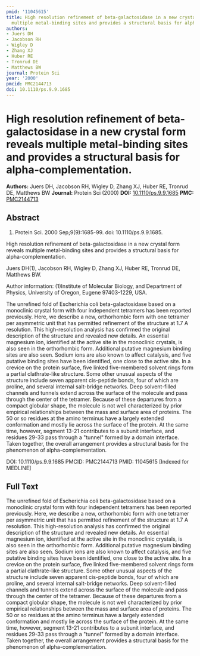 ```yaml
---
pmid: '11045615'
title: High resolution refinement of beta-galactosidase in a new crystal form reveals
  multiple metal-binding sites and provides a structural basis for alpha-complementation.
authors:
- Juers DH
- Jacobson RH
- Wigley D
- Zhang XJ
- Huber RE
- Tronrud DE
- Matthews BW
journal: Protein Sci
year: '2000'
pmcid: PMC2144713
doi: 10.1110/ps.9.9.1685
---
```


# High resolution refinement of beta-galactosidase in a new crystal form reveals multiple metal-binding sites and provides a structural basis for alpha-complementation.
**Authors:** Juers DH, Jacobson RH, Wigley D, Zhang XJ, Huber RE, Tronrud DE, Matthews BW
**Journal:** Protein Sci (2000)
**DOI:** [10.1110/ps.9.9.1685](https://doi.org/10.1110/ps.9.9.1685)
**PMC:** [PMC2144713](https://www.ncbi.nlm.nih.gov/pmc/articles/PMC2144713/)

## Abstract

1. Protein Sci. 2000 Sep;9(9):1685-99. doi: 10.1110/ps.9.9.1685.

High resolution refinement of beta-galactosidase in a new crystal form reveals 
multiple metal-binding sites and provides a structural basis for 
alpha-complementation.

Juers DH(1), Jacobson RH, Wigley D, Zhang XJ, Huber RE, Tronrud DE, Matthews BW.

Author information:
(1)Institute of Molecular Biology, and Department of Physics, University of 
Oregon, Eugene 97403-1229, USA.

The unrefined fold of Escherichia coli beta-galactosidase based on a monoclinic 
crystal form with four independent tetramers has been reported previously. Here, 
we describe a new, orthorhombic form with one tetramer per asymmetric unit that 
has permitted refinement of the structure at 1.7 A resolution. This 
high-resolution analysis has confirmed the original description of the structure 
and revealed new details. An essential magnesium ion, identified at the active 
site in the monoclinic crystals, is also seen in the orthorhombic form. 
Additional putative magnesium binding sites are also seen. Sodium ions are also 
known to affect catalysis, and five putative binding sites have been identified, 
one close to the active site. In a crevice on the protein surface, five linked 
five-membered solvent rings form a partial clathrate-like structure. Some other 
unusual aspects of the structure include seven apparent cis-peptide bonds, four 
of which are proline, and several internal salt-bridge networks. Deep 
solvent-filled channels and tunnels extend across the surface of the molecule 
and pass through the center of the tetramer. Because of these departures from a 
compact globular shape, the molecule is not well characterized by prior 
empirical relationships between the mass and surface area of proteins. The 50 or 
so residues at the amino terminus have a largely extended conformation and 
mostly lie across the surface of the protein. At the same time, however, segment 
13-21 contributes to a subunit interface, and residues 29-33 pass through a 
"tunnel" formed by a domain interface. Taken together, the overall arrangement 
provides a structural basis for the phenomenon of alpha-complementation.

DOI: 10.1110/ps.9.9.1685
PMCID: PMC2144713
PMID: 11045615 [Indexed for MEDLINE]

## Full Text

The unrefined fold of Escherichia coli beta-galactosidase based on a monoclinic crystal form with four independent tetramers has been reported previously. Here, we describe a new, orthorhombic form with one tetramer per asymmetric unit that has permitted refinement of the structure at 1.7 A resolution. This high-resolution analysis has confirmed the original description of the structure and revealed new details. An essential magnesium ion, identified at the active site in the monoclinic crystals, is also seen in the orthorhombic form. Additional putative magnesium binding sites are also seen. Sodium ions are also known to affect catalysis, and five putative binding sites have been identified, one close to the active site. In a crevice on the protein surface, five linked five-membered solvent rings form a partial clathrate-like structure. Some other unusual aspects of the structure include seven apparent cis-peptide bonds, four of which are proline, and several internal salt-bridge networks. Deep solvent-filled channels and tunnels extend across the surface of the molecule and pass through the center of the tetramer. Because of these departures from a compact globular shape, the molecule is not well characterized by prior empirical relationships between the mass and surface area of proteins. The 50 or so residues at the amino terminus have a largely extended conformation and mostly lie across the surface of the protein. At the same time, however, segment 13-21 contributes to a subunit interface, and residues 29-33 pass through a "tunnel" formed by a domain interface. Taken together, the overall arrangement provides a structural basis for the phenomenon of alpha-complementation.
